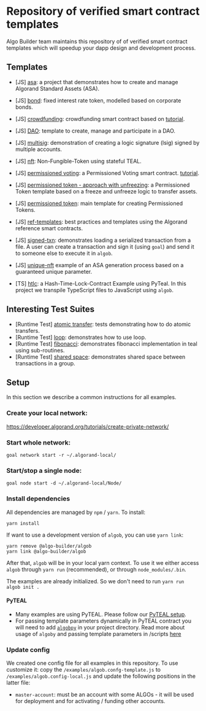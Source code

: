 # Repository of verified smart contract templates

Algo Builder team maintains this repository of of verified smart contract templates which will speedup your dapp design and development process.

## Templates

- [JS] [asa](./asa): a project that demonstrates how to create and manage Algorand Standard Assets (ASA).
- [JS] [bond](./bond): fixed interest rate token, modelled based on corporate bonds. 
- [JS] [crowdfunding](./crowdfunding): crowdfunding smart contract based on [tutorial](https://developer.algorand.org/solutions/example-crowdfunding-stateful-smart-contract-application/).
- [JS] [DAO](./dao): template to create, manage and participate in a DAO.
- [JS] [multisig](./multisig): demonstration of creating a logic signature (lsig) signed by multiple accounts.
- [JS] [nft](./nft): Non-Fungible-Token using stateful TEAL.
- [JS] [permissioned voting](./permissioned-voting): a Permissioned Voting smart contract. [tutorial](https://developer.algorand.org/solutions/example-permissioned-voting-stateful-smart-contract-application/).
- [JS] [permissioned token - approach with unfreezing](./permissioned-token-freezing): a Permissioned Token template based on a freeze and unfreeze logic to transfer assets.
- [JS] [permissioned token](./permissioned-token): main template for creating Permissioned Tokens.
- [JS] [ref-templates](./ref-templates): best practices and templates using the Algorand reference smart contracts.
- [JS] [signed-txn](./signed-txn): demonstrates loading a serialized transaction from a file. A user can create a transaction and sign it (using `goal`) and send it to someone else to execute it in `algob`.
- [JS] [unique-nft](./unique-nft-asa) example of an ASA generation process based on a guaranteed unique parameter.

- [TS] [htlc](./htlc-pyteal-ts): a Hash-Time-Lock-Contract Example using PyTeal. In this project we transpile TypeScript files to JavaScript using `algob`.

## Interesting Test Suites

- [Runtime Test] [atomic transfer](../packages/runtime/test/integration/atomic-transfer.ts): tests demonstrating how to do atomic transfers.
- [Runtime Test] [loop](../packages/runtime/test/integration/loop.ts): demonstrates how to use loop.
- [Runtime Test] [fibonacci](../packages/runtime/test/integration/sub-routine.ts): demonstrates fibonacci implementation in teal using sub-routines.
- [Runtime Test] [shared space](../packages/runtime/test/integration/shared-space.ts): demonstrates shared space between transactions in a group.


## Setup

In this section we describe a common instructions for all examples.

### Create your local network:
https://developer.algorand.org/tutorials/create-private-network/

### Start whole network:
```
goal network start -r ~/.algorand-local/
```

### Start/stop a single node:
```
goal node start -d ~/.algorand-local/Node/
```

### Install dependencies

All dependencies are managed by `npm` / `yarn`. To install:

    yarn install

If want to use a development version of `algob`, you can use `yarn link`:

    yarn remove @algo-builder/algob
    yarn link @algo-builder/algob


After that, `algob` will be in your local yarn context. To use it we either access `algob` through `yarn run` (recommended), or through `node_modules/.bin`.

The examples are already initialized. So we don't need to run `yarn run algob init .`

#### PyTEAL

* Many examples are using PyTEAL. Please follow our [PyTEAL setup](https://github.com/scale-it/algo-builder/blob/master/examples/README.md#pyteal).
* For passing template parameters dynamically in PyTEAL contract you will need to add [`algobpy`](https://github.com/scale-it/algo-builder/tree/master/examples/algobpy) in your project directory. Read more about usage of `algoby` and passing template parameters in /scripts [here](https://github.com/scale-it/algo-builder/blob/master/docs/guide/py-teal.md#external-parameters-support)

### Update config

We created one config file for all examples in this repository. To use customize it:
copy the `/examples/algob.confg-template.js` to `/examples/algob.config-local.js` and update
the following positions in the latter file:

+ `master-account`: must be an account with some ALGOs - it will be used for deployment and for activating / funding other accounts.

